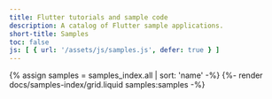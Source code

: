 ```yaml
---
title: Flutter tutorials and sample code
description: A catalog of Flutter sample applications.
short-title: Samples
toc: false
js: [ { url: '/assets/js/samples.js', defer: true } ]
---
```


{% assign samples = samples_index.all | sort: 'name' -%}
{%- render docs/samples-index/grid.liquid samples:samples -%}

